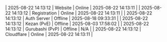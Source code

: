 | 2025-08-22 14:13:12 | Website | Online | 2025-08-22 14:13:11 |
| 2025-08-22 14:13:12 | Registration | Online | 2025-08-22 14:13:11 |
| 2025-08-22 14:13:12 | Auth Server | Offline | 2025-08-18 09:33:31 |
| 2025-08-22 14:13:12 | Kezan (PvE) | Offline | 2025-08-03 17:58:02 |
| 2025-08-22 14:13:12 | Gurubashi (PvP) | Offline | N/A |
| 2025-08-22 14:13:12 | Cloudflare | Online | 2025-08-22 14:13:11 |

